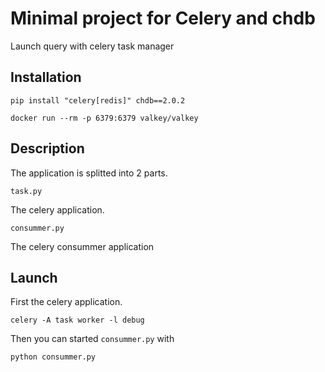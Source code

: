 # Minimal project for Celery and chdb

Launch query with celery task manager

## Installation

```
pip install "celery[redis]" chdb==2.0.2
```

```
docker run --rm -p 6379:6379 valkey/valkey
```

## Description

The application is splitted into 2 parts.

`task.py`

The celery application.

`consummer.py`

The celery consummer application

## Launch

First the celery application.

`celery -A task worker -l debug`

Then you can started `consummer.py` with

`python consummer.py`